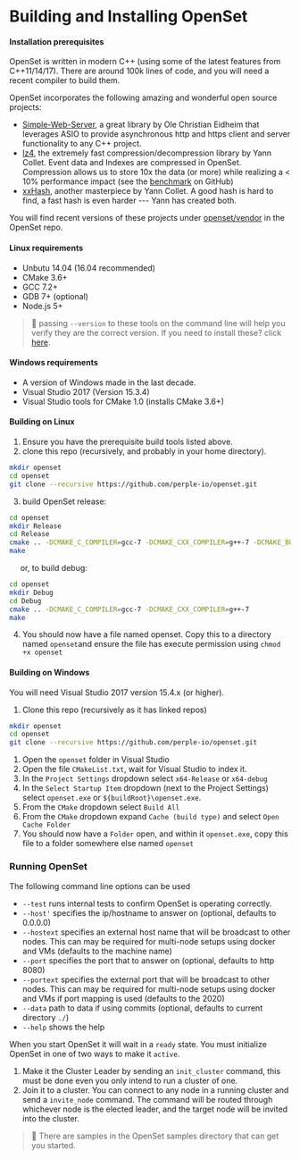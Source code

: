 # Building and Installing OpenSet

#### Installation prerequisites

OpenSet is written in modern C++ (using some of the latest features from C++11/14/17). There are around 100k lines of code, and you will need a recent compiler to build them.

OpenSet incorporates the following amazing and wonderful open source projects:

- [Simple-Web-Server](https://github.com/eidheim/Simple-Web-Server), a great library by Ole Christian Eidheim that leverages ASIO to provide asynchronous http and https client and server functionality to any C++ project.
- [lz4](https://github.com/lz4/lz4), the extremely fast compression/decompression library by Yann Collet. Event data and Indexes are compressed in OpenSet. Compression allows us to store 10x the data (or more) while realizing a < 10% performance impact (see the [benchmark](https://github.com/lz4/lz4#benchmarks) on GitHub)
- [xxHash](https://github.com/Cyan4973/xxHash), another masterpiece by  Yann Collet. A good hash is hard to find, a fast hash is even harder --- Yann has created both.

You will find recent versions of these projects under [openset/vendor](https://github.com/perple-io/openset/tree/master/vendor) in the OpenSet repo.

#### Linux requirements

- Unbutu 14.04 (16.04 recommended)
- CMake 3.6+
- GCC 7.2+
- GDB 7+ (optional)
- Node.js 5+

> :pushpin: passing `--version` to these tools on the command line will help you verify they are the correct version.  If you need to install these? click [here](https://github.com/perple-io/openset/blob/master/docs/build_install/build_tools.md).

#### Windows requirements

- A version of Windows made in the last decade.
- Visual Studio 2017 (Version 15.3.4)
- Visual Studio tools for CMake 1.0 (installs CMake 3.6+)

#### Building on Linux

1. Ensure you have the prerequisite build tools listed above.
2. clone this repo (recursively, and probably in your home directory).
```bash
mkdir openset
cd openset
git clone --recursive https://github.com/perple-io/openset.git 
```
3. build OpenSet release:
```bash
cd openset
mkdir Release
cd Release
cmake .. -DCMAKE_C_COMPILER=gcc-7 -DCMAKE_CXX_COMPILER=g++-7 -DCMAKE_BUILD_TYPE=Release 
make
```
&nbsp;&nbsp;&nbsp;&nbsp; or, to build debug:
```bash
cd openset
mkdir Debug
cd Debug
cmake .. -DCMAKE_C_COMPILER=gcc-7 -DCMAKE_CXX_COMPILER=g++-7 
make
```
4. You should now have a file named openset. Copy this to a directory named `openset`and ensure the file has execute permission using `chmod +x openset`

#### Building on Windows

You will need Visual Studio 2017 version 15.4.x (or higher). 

1. Clone this repo (recursively as it has linked repos)
```bash
mkdir openset
cd openset
git clone --recursive https://github.com/perple-io/openset.git 
```
1. Open the `openset` folder in Visual Studio
2. Open the file `CMakeList.txt`, wait for Visual Studio to index it.
3. In the `Project Settings` dropdown select `x64-Release` or `x64-debug`
4. In the `Select Startup Item` dropdown (next to the Project Settings)  select `openset.exe` or `${buildRoot}\openset.exe`.
5. From the `CMake` dropdown select `Build All`
6. From the `CMake` dropdown expand `Cache (build type)` and select `Open Cache Folder`
7. You should now have a `Folder` open, and within it `openset.exe`, copy this file to a folder somewhere else named `openset` 

### Running OpenSet

The following command line options can be used

- `--test` runs internal tests to confirm OpenSet is operating correctly.
- `--host'` specifies the ip/hostname to answer on (optional, defaults to 0.0.0.0)
- `--hostext` specifies an external host name that will be broadcast to other nodes. This can may be required for multi-node setups using docker and VMs (defaults to the machine name)
- `--port` specifies the port that to answer on (optional, defaults to http 8080)
- `--portext` specifies the external port that will be broadcast to other nodes. This can may be required for multi-node setups using docker and VMs if port mapping is used (defaults to the 2020)
- `--data` path to data if using commits (optional, defaults to current directory `./`)
- `--help` shows the help

When you start OpenSet it will wait in a `ready` state. You must initialize OpenSet in one of two ways to make it `active`.

1. Make it the Cluster Leader by sending an `init_cluster` command, this must be done even you only intend to run a cluster of one.
2. Join it to a cluster. You can connect to any node in a running cluster and send a `invite_node` command. The command will be routed through whichever node is the elected leader, and the target node will be invited into the cluster.

> :pushpin: There are samples in the OpenSet samples directory that can get you started.
